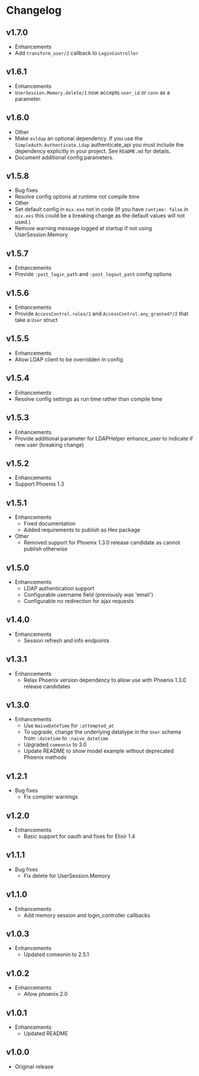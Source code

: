 # Changelog

## v1.7.0

* Enhancements
 * Add `transform_user/2` callback to `LoginController`

## v1.6.1

* Enhancements
 * `UserSession.Memory.delete/1` now accepts `user_id` or `conn` as a parameter.

## v1.6.0

* Other
 * Make `exldap` an optional dependency.  If you use the `SimpleAuth.Authenticate.Ldap` authenticate_api you must include
 the dependency explicitly in your project. See `README.md` for details.
 * Document additional config parameters.

## v1.5.8

* Bug fixes
 * Resolve config options at runtime not compile time
* Other
 * Set default config in `mix.exs` not in code (If you have `runtime: false` in `mix.exs` this could be a breaking change as the default values will not used.)
 * Remove warning message logged at startup if not using UserSession.Memory

## v1.5.7

* Enhancements
 * Provide `:post_login_path` and `:post_logout_path` config options

## v1.5.6

* Enhancements
 * Provide `AccessControl.roles/1` and `AccessControl.any_granted?/2` that take a `User` struct

## v1.5.5

* Enhancements
 * Allow LDAP client to be overridden in config

## v1.5.4

* Enhancements
 * Resolve config settings as run time rather than compile time

## v1.5.3

* Enhancements
 * Provide additional parameter for LDAPHelper enhance_user to indicate if new user (breaking change)

## v1.5.2

* Enhancements
 * Support Phoenix 1.3

## v1.5.1

* Enhancements
  * Fixed documentation
  * Added requirements to publish as Hex package
* Other
  * Removed support for Phoenix 1.3.0 release candidate as cannot publish otherwise

## v1.5.0

* Enhancements
  * LDAP authentication support
  * Configurable username field (previously was 'email')
  * Configurable no redirection for ajax requests

## v1.4.0

* Enhancements
  * Session refresh and info endpoints

## v1.3.1

* Enhancements
  * Relax Phoenix version dependency to allow use with Phoenix 1.3.0 release candidates

## v1.3.0

* Enhancements
  * Use `NaiveDateTime` for `:attempted_at`
  * To upgrade, change the underlying datatype in the `User` schema from `:datetime` to `:naive_datetime`
  * Upgraded `comeonin` to 3.0
  * Update README to show model example without deprecated Phoenix methods

## v1.2.1

* Bug fixes
  * Fix compiler warnings

## v1.2.0

* Enhancements
  * Basic support for oauth and fixes for Elixir 1.4

## v1.1.1

* Bug fixes
  * Fix delete for UserSession.Memory

## v1.1.0

* Enhancements
  * Add memory session and login_controller callbacks

## v1.0.3

* Enhancements
  * Updated comeonin to 2.5.1

## v1.0.2

* Enhancements
  * Allow phoenix 2.0

## v1.0.1

* Enhancements
  * Updated README

## v1.0.0

* Original release
